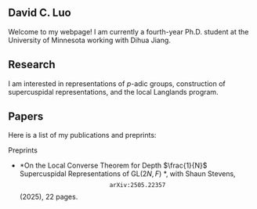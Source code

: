 ## David C. Luo

Welcome to my webpage! I am currently a fourth-year Ph.D. student at the University of Minnesota working with Dihua Jiang.

## Research

I am interested in representations of *p*-adic groups, construction of supercuspidal representations, and the local Langlands program. 

## Papers

Here is a list of my publications and preprints: 

Preprints
* *On the Local Converse Theorem for Depth $\frac{1}{N}$ Supercuspidal Representations of $`\text{GL}(2N, F)`$ *, with Shaun Stevens, $$\texttt{arXiv:2505.22357}$$ (2025), 22 pages.

